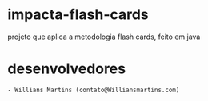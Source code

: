 # impacta-flash-cards
projeto que aplica a metodologia flash cards, feito em java

# desenvolvedores
	- Willians Martins (contato@Williansmartins.com)